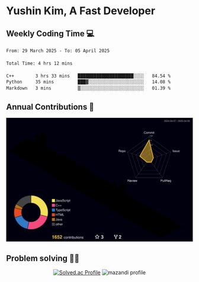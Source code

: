# Yushin Kim, A Fast Developer

## Weekly Coding Time 💻

<!--START_SECTION:waka-->

```txt
From: 29 March 2025 - To: 05 April 2025

Total Time: 4 hrs 12 mins

C++        3 hrs 33 mins   █████████████████████░░░░   84.54 %
Python     35 mins         ███▓░░░░░░░░░░░░░░░░░░░░░   14.08 %
Markdown   3 mins          ▒░░░░░░░░░░░░░░░░░░░░░░░░   01.39 %
```

<!--END_SECTION:waka-->

## Annual Contributions 🏃

![](./profile-3d-contrib/profile-night-rainbow.svg)

## Problem solving 👨‍💻

<div align="center">

[![Solved.ac Profile](http://mazassumnida.wtf/api/v2/generate_badge?boj=kys010306)](https://solved.ac/kys010306)
![mazandi profile](http://mazandi.herokuapp.com/api?handle=kys010306&theme=dark)

</div>
